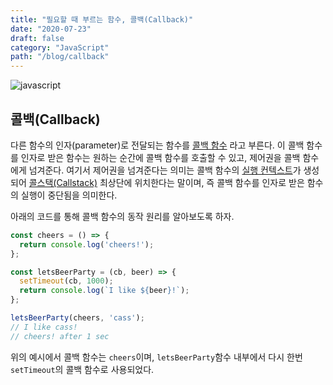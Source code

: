 ```yaml
---
title: "필요할 때 부르는 함수, 콜백(Callback)"
date: "2020-07-23"
draft: false
category: "JavaScript"
path: "/blog/callback"
---
```


![javascript](https://blog.martinwork.co.kr/images/javascript/javascript.png)

## 콜백(Callback)
다른 함수의 인자(parameter)로 전달되는 함수를 [콜백 함수](https://ko.javascript.info/callbacks) 라고 부른다. 이 콜백 함수를 인자로 받은 함수는 원하는 순간에 콜백 함수를 호출할 수 있고, 제어권을 콜백 함수에게 넘겨준다.
여기서 제어권을 넘겨준다는 의미는 콜백 함수의 [실행 컨텍스트](https://poiemaweb.com/js-execution-context)가 생성되어 [콜스택(Callstack)](https://developer.mozilla.org/ko/docs/Glossary/Call_stack) 최상단에 위치한다는 말이며, 즉 콜백 함수를 인자로 받은 함수의 실행이 중단됨을 의미한다.

아래의 코드를 통해 콜백 함수의 동작 원리를 알아보도록 하자.

```js
const cheers = () => {
  return console.log('cheers!');
};

const letsBeerParty = (cb, beer) => {
  setTimeout(cb, 1000);
  return console.log(`I like ${beer}!`);
};

letsBeerParty(cheers, 'cass');
// I like cass!
// cheers! after 1 sec
```

위의 예시에서 콜백 함수는 `cheers`이며, `letsBeerParty`함수 내부에서 다시 한번 `setTimeout`의 콜백 함수로 사용되었다.
